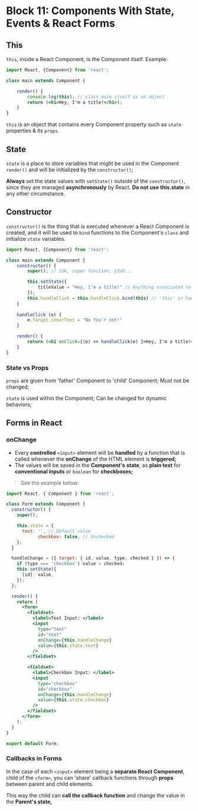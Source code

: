 # Block 11: Components With State, Events & React Forms

## This

`this`, inside a React Component, is the Component itself. Example:

```jsx
import React, {Component} from 'react';

class main extends Component {

	render() {
		console.log(this); // class main itself as an object
		return (<h1>Hey, I'm a title!</h1>);
	}
}
```

`this` is an object that contains every Component property such as `state` properties & its `props`.

## State

`state` is a place to store variables that might be used in the Component `render()` and will be initialized by the `constructor()`;

**Always** set the state values with `setState()` outside of the `constructor()`, since they are managed **asynchronously** by React. **Do not use this.state** in any other circumstance.

## Constructor

`constructor()` is the thing that is executed whenever a React Component is created, and it will be used to `bind` functions to the Component's `class` and initialize `state` variables.

```jsx
import React, {Component} from 'react';

class main extends Component {
	constructor() {
		super(); // Idk, super function, y3ah...

		this.setState({
			titleValue = "Hey, I'm a title!" // Anything associated to the component can be saved here
		});
		this.handleClick = this.handleClick.bind(this) // 'this' in handleClick() is now the class main
	}
	
	handleClick (e) { 
		e.target.innerText = "No You'r not!"
	}

	render() {
		return (<h1 onClick={(e) => handleClick(e) }>Hey, I'm a title!</h1>);
	}
}
```

### State vs Props

`props` are given from 'father' Component to 'child' Component; Must not be changed;

`state` is used within the Component; Can be changed for dynamic behaviors;

## Forms in React

### onChange

- Every **controlled** `<input>` element will be **handled** by a function that is called whenever the **onChange** of the HTML element is **triggered;**
- The values will be saved in the **Component's** **state**, as **plain text** for **conventional inputs** or `boolean` for **checkboxes;**

> See the example below:
> 

```jsx
import React, { Component } from 'react';

class Form extends Component {
  constructor() {
    super();

    this.state = {
      text: '', // Default value
			checkbox: false, // Unchecked
    };
  }

  handleChange = ({ target: { id, value, type, checked } }) => {
    if (type === 'checkbox') value = checked;
    this.setState({
      [id]: value,
    });
  };

  render() {
    return (
      <form>
        <fieldset>
          <label>Text Input: </label>
          <input
            type="text"
            id="text"
            onChange={this.handleChange}
            value={this.state.text}
          />
        </fieldset>

        <fieldset>
          <label>Checkbox Input: </label>
          <input
            type="checkbox"
            id="checkbox"
            onChange={this.handleChange}
            value={this.state.checkbox}
          />
        </fieldset>
      </form>
    );
  }
}

export default Form;
```

### Callbacks in Forms

In the case of each `<input>` element being a **separate React Component**, child of the `<form>`, you can 'share' callback functions through **props** between parent and child elements.

This way the child can **call the callback function** and change the value in the **Parent's state,**